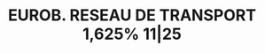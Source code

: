 ---
layout: asset
title: EUROB. RESEAU DE TRANSPORT 1,625% 11|25                     
isin: FR0013060209
---